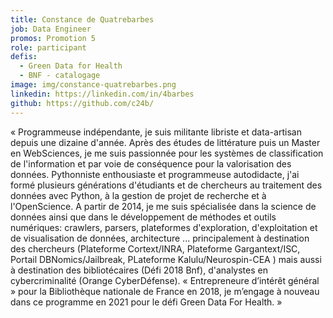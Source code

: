 ```yaml
---
title: Constance de Quatrebarbes
job: Data Engineer
promos: Promotion 5
role: participant
defis:
  - Green Data for Health
  - BNF - catalogage
image: img/constance-quatrebarbes.png
linkedin: https://linkedin.com/in/4barbes
github: https://github.com/c24b/
---
```

« Programmeuse indépendante, je suis militante libriste et data-artisan depuis une dizaine d'année. Après des études de littérature puis un Master en WebSciences, je me suis passionnée pour les systèmes de classification de l'information et par voie de conséquence pour la valorisation des données. Pythonniste enthousiaste et programmeuse autodidacte, j'ai formé plusieurs générations d'étudiants et de chercheurs au traitement des données avec Python, à la gestion de projet de recherche et à l'OpenScience. A partir de 2014, je me suis spécialisée dans la science de données ainsi que dans le développement de méthodes et outils numériques: crawlers, parsers, plateformes d'exploration, d'exploitation et de visualisation de données, architecture ... principalement à destination des chercheurs (Plateforme Cortext/INRA, Plateforme Gargantext/ISC, Portail DBNomics/Jailbreak, PLateforme Kalulu/Neurospin-CEA ) mais aussi à destination des bibliotécaires (Défi 2018 Bnf), d'analystes en cybercriminalité (Orange CyberDéfense). « Entrepreneure d’intérêt général » pour la Bibliothèque nationale de France en 2018, je m’engage à nouveau dans ce programme en 2021 pour le défi Green Data For Health. »
